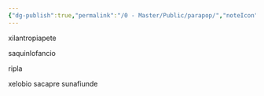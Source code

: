 ```yaml
---
{"dg-publish":true,"permalink":"/0 - Master/Public/parapop/","noteIcon":"","created":"2025-10-20T00:40:45.324-03:00","updated":"2025-10-20T00:59:45.054-03:00"}
---
```





xilantropiapete


saquinlofancio

ripla

xelobio
sacapre
sunafiunde
